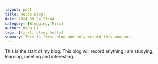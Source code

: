 ```yaml
---
layout: post
title: Hello Blog!
date: 2024-09-24 21:44
category: [Blogging, Misc]
author: Heng Li
tags: [first, blog, hello]
summary: This is first blog and only record this momennt.
---
```


This is the start of my blog. This blog will record anything I am studying, learning, meeting and interesting.